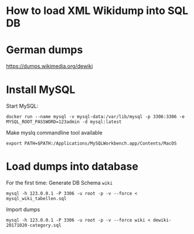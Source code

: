 # How to load XML Wikidump into SQL DB

# German dumps

https://dumps.wikimedia.org/dewiki

# Install MySQL

Start MySQL:

    docker run --name mysql -v mysql-data:/var/lib/mysql -p 3306:3306 -e MYSQL_ROOT_PASSWORD=123admin -d mysql:latest

Make myslq commandline tool available

    export PATH=$PATH:/Applications/MySQLWorkbench.app/Contents/MacOS

# Load dumps into database

For the first time: Generate DB Schema `wiki`

    mysql -h 123.0.0.1 -P 3306 -u root -p -v --force < mysql_wiki_tabellen.sql

Import dumps

    mysql -h 123.0.0.1 -P 3306 -u root -p -v --force wiki < dewiki-20171020-category.sql
